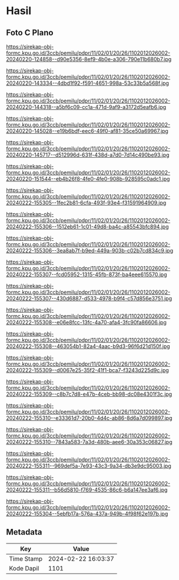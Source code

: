 # Hasil

## Foto C Plano

https://sirekap-obj-formc.kpu.go.id/3ccb/pemilu/pdpr/11/02/01/20/26/1102012026002-20240220-124858--d90e5356-8ef9-4b0e-a306-790e11b680b7.jpg

https://sirekap-obj-formc.kpu.go.id/3ccb/pemilu/pdpr/11/02/01/20/26/1102012026002-20240220-143334--4dbd1f92-f591-4651-998a-53c33b5a568f.jpg

https://sirekap-obj-formc.kpu.go.id/3ccb/pemilu/pdpr/11/02/01/20/26/1102012026002-20240220-144318--a5bf6c09-cc1a-471d-9af9-a3172d5eafb6.jpg

https://sirekap-obj-formc.kpu.go.id/3ccb/pemilu/pdpr/11/02/01/20/26/1102012026002-20240220-145028--e19b6bdf-eec6-49f0-af81-35ce50a69967.jpg

https://sirekap-obj-formc.kpu.go.id/3ccb/pemilu/pdpr/11/02/01/20/26/1102012026002-20240220-145717--d512996d-631f-438d-a7d0-7d14c490be93.jpg

https://sirekap-obj-formc.kpu.go.id/3ccb/pemilu/pdpr/11/02/01/20/26/1102012026002-20240220-151544--eb4b26f8-4fe0-4fe0-908b-928595c0adc1.jpg

https://sirekap-obj-formc.kpu.go.id/3ccb/pemilu/pdpr/11/02/01/20/26/1102012026002-20240222-155305--1fec2b81-6cfa-493f-93e4-f31591964909.jpg

https://sirekap-obj-formc.kpu.go.id/3ccb/pemilu/pdpr/11/02/01/20/26/1102012026002-20240222-155306--1512eb61-1c01-49d8-ba4c-a85543bfc894.jpg

https://sirekap-obj-formc.kpu.go.id/3ccb/pemilu/pdpr/11/02/01/20/26/1102012026002-20240222-155306--3ea8ab7f-b9ed-449a-903b-c02b7cd834c9.jpg

https://sirekap-obj-formc.kpu.go.id/3ccb/pemilu/pdpr/11/02/01/20/26/1102012026002-20240222-155307--fcd05952-1315-45fb-873f-ba4eee615570.jpg

https://sirekap-obj-formc.kpu.go.id/3ccb/pemilu/pdpr/11/02/01/20/26/1102012026002-20240222-155307--430d6887-d533-4978-b9f4-c57d856e3751.jpg

https://sirekap-obj-formc.kpu.go.id/3ccb/pemilu/pdpr/11/02/01/20/26/1102012026002-20240222-155308--e06e8fcc-13fc-4a70-afa4-3fc90fa86606.jpg

https://sirekap-obj-formc.kpu.go.id/3ccb/pemilu/pdpr/11/02/01/20/26/1102012026002-20240222-155308--463054b1-82a4-4aac-b9d3-96f6d21d150f.jpg

https://sirekap-obj-formc.kpu.go.id/3ccb/pemilu/pdpr/11/02/01/20/26/1102012026002-20240222-155309--d0067e25-35f2-41f1-bca7-f3243d225d9c.jpg

https://sirekap-obj-formc.kpu.go.id/3ccb/pemilu/pdpr/11/02/01/20/26/1102012026002-20240222-155309--c8b7c7d8-e47b-4ceb-bb98-dc08e4301f3c.jpg

https://sirekap-obj-formc.kpu.go.id/3ccb/pemilu/pdpr/11/02/01/20/26/1102012026002-20240222-155310--e33361d7-20b0-4d4c-ab86-8d6a7d099897.jpg

https://sirekap-obj-formc.kpu.go.id/3ccb/pemilu/pdpr/11/02/01/20/26/1102012026002-20240222-155310--7843a583-7a3d-480b-aee6-30a353c06827.jpg

https://sirekap-obj-formc.kpu.go.id/3ccb/pemilu/pdpr/11/02/01/20/26/1102012026002-20240222-155311--969def5a-7e93-43c3-9a34-db3e9dc95003.jpg

https://sirekap-obj-formc.kpu.go.id/3ccb/pemilu/pdpr/11/02/01/20/26/1102012026002-20240222-155311--b56d5810-f769-4535-86c6-b6a147ee3af6.jpg

https://sirekap-obj-formc.kpu.go.id/3ccb/pemilu/pdpr/11/02/01/20/26/1102012026002-20240222-155304--5ebfb17a-576a-437a-949b-4f98f62e197b.jpg


## Metadata

| Key        | Value               |
| ---------- | ------------------- |
| Time Stamp | 2024-02-22 16:03:37 |
| Kode Dapil | 1101                |



